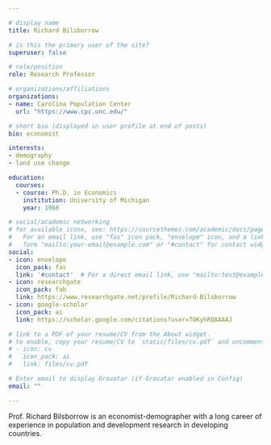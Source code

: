 ```yaml
---

# display name
title: Richard Bilsborrow

# is this the primary user of the site?
superuser: false

# role/position
role: Research Professor

# organizations/affiliations
organizations:
- name: Carolina Population Center
  url: "https://www.cpc.unc.edu/"

# short bio (displayed in user profile at end of posts)
bio: economist 

interests:
- demography
- land use change

education:
  courses:
  - course: Ph.D. in Economics
    institution: University of Michigan
    year: 1968

# social/academic networking
# for available icons, see: https://sourcethemes.com/academic/docs/page-builder/#icons
#   For an email link, use "fas" icon pack, "envelope" icon, and a link in the
#   form "mailto:your-email@example.com" or "#contact" for contact widget.
social:
- icon: envelope
  icon_pack: fas
  link: '#contact'  # For a direct email link, use "mailto:test@example.org".
- icon: researchgate
  icon_pack: fab
  link: https://www.researchgate.net/profile/Richard-Bilsborrow
- icon: google-scholar
  icon_pack: ai
  link: https://scholar.google.com/citations?user=TOKyhRQAAAAJ

# link to a PDF of your resume/CV from the About widget.
# to enable, copy your resume/CV to `static/files/cv.pdf` and uncomment the lines below.
# - icon: cv
#   icon_pack: ai
#   link: files/cv.pdf

# Enter email to display Gravatar (if Gravatar enabled in Config)
email: ""

---
```


Prof. Richard Bilsborrow is an economist-demographer with a long career of experience in population and development research in developing countries.
